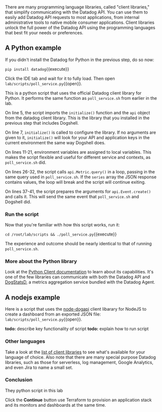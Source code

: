 There are many programming language libraries, called "client libraries," that simplify communicating with the Datadog API. You can use them to easily add Datadog API requests to most applications, from internal administrative tools to native mobile consumer applications. Client libraries unlock the full power of the Datadog API using the programming languages that best fit your needs or preferences.

## A Python example
If you didn't install the Datadog for Python in the previous step, do so now:

`pip install datadog`{{execute}}

Click the IDE tab and wait for it to fully load. Then open `lab/scripts/poll_service.py`{{open}}.

This is a python script that uses the official Datadog client library for Python. It performs the same function as `poll_service.sh` from earlier in the lab. 

On line 5, the script imports the `initialize()` function and the `api` object from the datadog client library. This is the library that you installed in the previous step that includes Dogshell.

On line 7, `initialize()` is called to configure the library. If no arguments are given to it, `initialize()` will look for your API and application keys in the current environment the same way Dogshell does.

On lines 11-21, environment variables are assigned to local variables. This makes the script flexible and useful for different service and contexts, as `poll_service.sh` did.

On lines 26-32, the script calls `api.Metric.query()` in a loop, passing in the same query used in `poll_service.sh`. If the `series` array the JSON response contains values, the loop will break and the script will continue exiting.

On lines 37-41, the script prepares the arguments for `api.Event.create()` and calls it. This will send the same event that `poll_service.sh` and Dogshell did. 

### Run the script
Now that you're familiar with how this script works, run it:

`cd /root/lab/scripts && ./poll_service.py`{{execute}}

The experience and outcome should be nearly identical to that of running `poll_service.sh`.

### More about the Python library
Look at the [Python Client documentation](https://datadogpy.readthedocs.io/en/latest/) to learn about its capabilities. It's one of the few libraries can communicate with both the Datadog API and [DogStatsD](https://docs.datadoghq.com/developers/dogstatsd), a metrics aggregation service bundled with the Datadog Agent. 

## A nodejs example
Here is a script that uses the [node-dogapi](https://github.com/brettlangdon/node-dogapi) client libarary for NodeJS to create a dashboard from an exported JSON file:
`lab/scripts/poll_service.py`{{open}}.

**todo:** describe key functionality of script
**todo:** explain how to run  script

### Other languages

Take a look at the [list of client libraries](https://docs.datadoghq.com/developers/libraries/) to see what's available for your language of choice. Also note that there are many special purpose Datadog libraries, such as those for serverless, log management, Google Analytics, and even Jira to name a small set. 

### Conclusion
They python script in this lab

Click the **Continue** button use Terraform to provision an application stack and its monitors and dashboards at the same time.
